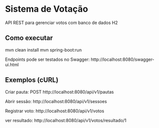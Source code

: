 # Sistema de Votação

API REST para gerenciar votos com banco de dados H2

## Como executar
mvn clean install
mvn spring-boot:run

Endpoints pode ser testados no Swagger: http://localhost:8080/swagger-ui.html

## Exemplos (cURL)

Criar pauta: POST http://localhost:8080/api/v1/pautas 

Abrir sessão: http://localhost:8080/api/v1/sessoes

Registrar voto: http://localhost:8080/api/v1/votos

ver resultado: http://localhost:8080/api/v1/votos/resultado/1
